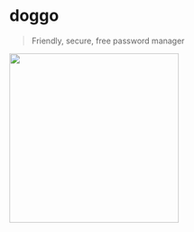 # doggo

> Friendly, secure, free password manager
<img width=300 src="https://swervy.io/code/doggo-lock" />

